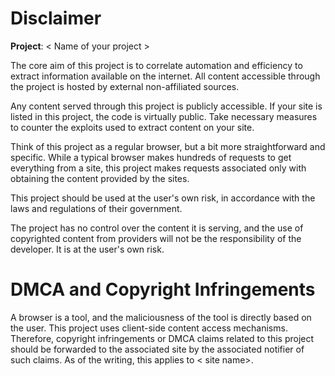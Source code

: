 # Disclaimer

**Project**: < Name of your project >

The core aim of this project is to correlate automation and efficiency to extract information available on the internet. All content accessible through the project is hosted by external non-affiliated sources.

Any content served through this project is publicly accessible. If your site is listed in this project, the code is virtually public. Take necessary measures to counter the exploits used to extract content on your site.

Think of this project as a regular browser, but a bit more straightforward and specific. While a typical browser makes hundreds of requests to get everything from a site, this project makes requests associated only with obtaining the content provided by the sites.

This project should be used at the user's own risk, in accordance with the laws and regulations of their government.

The project has no control over the content it is serving, and the use of copyrighted content from providers will not be the responsibility of the developer. It is at the user's own risk.

# DMCA and Copyright Infringements

A browser is a tool, and the maliciousness of the tool is directly based on the user. This project uses client-side content access mechanisms. Therefore, copyright infringements or DMCA claims related to this project should be forwarded to the associated site by the associated notifier of such claims. As of the writing, this applies to < site name>.
